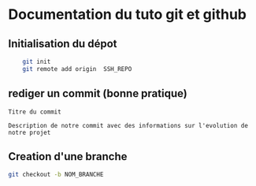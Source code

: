# Documentation du tuto git et github

## Initialisation du dépot

```bash
    git init
    git remote add origin  SSH_REPO
```

## rediger un commit (bonne pratique)

```
Titre du commit

Description de notre commit avec des informations sur l'evolution de notre projet
```

## Creation d'une branche

```bash
git checkout -b NOM_BRANCHE
```